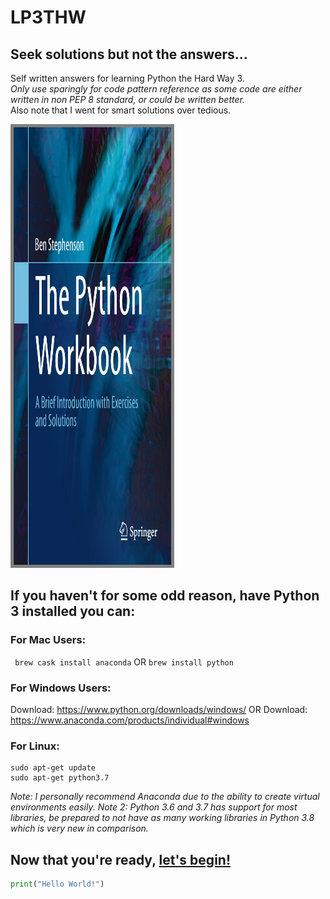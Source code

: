 # LP3THW
## Seek solutions but not the answers...

Self written answers for learning Python the Hard Way 3.  
*Only use sparingly for code pattern reference as some code are either written in non PEP 8 standard, or could be written better.*  
Also note that I went for smart solutions over tedious.  
  
<img src="assets/ThePythonWorkbook.png" alt="The Python Workbook: A Brief Introduction with Exercises and Solutions" style="margin:auto;border:5px solid grey;width:50%" width="500" height="700" >

## If you haven't for some odd reason, have Python 3 installed you can:
### For Mac Users:
` brew cask install anaconda`
  OR
`brew install python`

### For Windows Users:
Download: https://www.python.org/downloads/windows/
OR
Download: https://www.anaconda.com/products/individual#windows

### For Linux:
```
sudo apt-get update
sudo apt-get python3.7
```
  
 _Note: I personally recommend Anaconda due to the ability to create virtual environments easily._
 _Note 2: Python 3.6 and 3.7 has support for most libraries, be prepared to not have as many working libraries in Python 3.8 which is very new in comparison._

## Now that you're ready, [let's begin!](https://github.com/Derpythederp/The-Python-Workbook/tree/master/Exercise_book)

```python
print("Hello World!")
```
